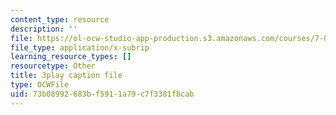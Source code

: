 ```yaml
---
content_type: resource
description: ''
file: https://ol-ocw-studio-app-production.s3.amazonaws.com/courses/7-01sc-fundamentals-of-biology-fall-2011/73b08992683bf5911a79c7f3381fbcab_dt4sSAb-7cE.srt
file_type: application/x-subrip
learning_resource_types: []
resourcetype: Other
title: 3play caption file
type: OCWFile
uid: 73b08992-683b-f591-1a79-c7f3381fbcab
---
```

